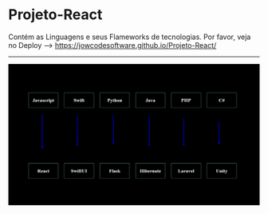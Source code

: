 # Projeto-React

Contém as Linguagens e seus Flameworks de tecnologias.
Por favor, veja no Deploy --> https://jowcodesoftware.github.io/Projeto-React/

------------------------------------------------------

<img src= "logo.png">
